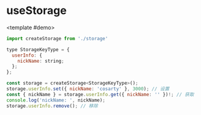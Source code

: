 # useStorage

<DemoBlock src="practices/storage.ts" >

<template #demo>

```js
import createStorage from './storage'

type StorageKeyType = {
  userInfo: {
    nickName: string;
  };
};

const storage = createStorage<StorageKeyType>();
storage.userInfo.set({ nickName: 'cosarty' }, 3000); // 设置
const { nickName } = storage.userInfo.get({ nickName: '' })!; // 获取
console.log('nickName: ', nickName);
storage.userInfo.remove(); // 移除

```

</template>

</DemoBlock >
